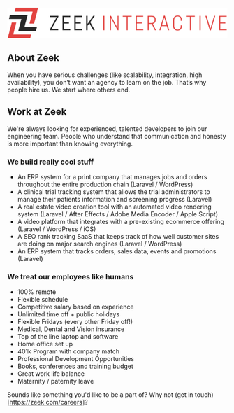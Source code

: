 <p align="center"><a href="https://zeek.com" target="_blank"><img src="https://github.com/zeekinteractive/.github/blob/main/docs/images/zeek.png?raw=true" width="648"></a></p>

## About Zeek

When you have serious challenges (like scalability, integration, high availability), you don’t want an agency to learn on the job. That’s why people hire us. We start where others end. 

## Work at Zeek

We're always looking for experienced, talented developers to join our engineering team. People who understand that communication and honesty is more important than knowing everything.

### We build really cool stuff

- An ERP system for a print company that manages jobs and orders throughout the entire production chain (Laravel / WordPress)
- A clinical trial tracking system that allows the trial administrators to manage their patients information and screening progress (Laravel)
- A real estate video creation tool with an automated video rendering system (Laravel / After Effects / Adobe Media Encoder / Apple Script)
- A video platform that integrates with a pre-existing ecommerce offering (Laravel / WordPress / iOS)
- A SEO rank tracking SaaS that keeps track of how well customer sites are doing on major search engines (Laravel / WordPress)
- An ERP system that tracks orders, sales data, events and promotions (Laravel)

### We treat our employees like humans

- 100% remote
- Flexible schedule
- Competitive salary based on experience
- Unlimited time off + public holidays
- Flexible Fridays (every other Friday off!)
- Medical, Dental and Vision insurance
- Top of the line laptop and software
- Home office set up
- 401k Program with company match
- Professional Development Opportunities
- Books, conferences and training budget
- Great work life balance
- Maternity / paternity leave

Sounds like something you'd like to be a part of? Why not (get in touch)[https://zeek.com/careers]?